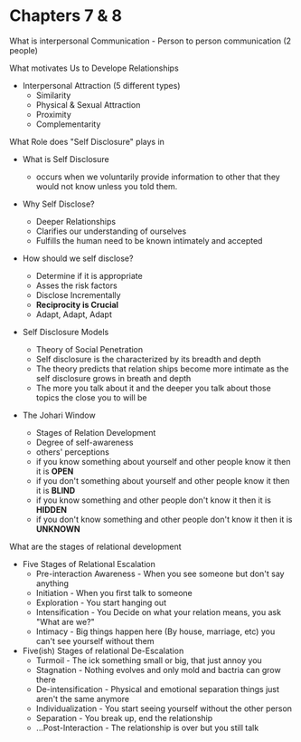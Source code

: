# Chapters 7 & 8

What is interpersonal Communication - Person to person communication (2 people)


What motivates Us to Develope Relationships
* Interpersonal Attraction (5 different types)
    * Similarity
    * Physical & Sexual Attraction
    * Proximity
    * Complementarity


What Role does "Self Disclosure" plays in
* What is Self Disclosure 
    * occurs when we voluntarily provide information to other that they would not know unless you told them.
* Why Self Disclose?
    * Deeper Relationships
    * Clarifies our understanding of ourselves
    * Fulfills the human need to be known intimately and accepted

* How should we self disclose?
    * Determine if it is appropriate
    * Asses the risk factors
    * Disclose Incrementally
    * **Reciprocity is Crucial**
    * Adapt, Adapt, Adapt

* Self Disclosure Models 
    * Theory of Social Penetration
    * Self disclosure is the characterized by its breadth and depth 
    * The theory predicts that relation ships become more intimate as the self disclosure grows in breath and depth
    * The more you talk about it and the deeper you talk about those topics the close you to will be

* The Johari Window
    * Stages of Relation Development
    * Degree of self-awareness
    * others' perceptions
    * if you know something about yourself and other people know it then it is **OPEN**
    * if you don't something about yourself and other people know it then it is **BLIND**
    * if you know something and other people don't know it then it is **HIDDEN**
    * if you don't know something and other people don't know it then it is **UNKNOWN**

What are the stages of relational development
* Five Stages of Relational Escalation
    * Pre-interaction Awareness - When you see someone but don't say anything
    * Initiation - When you first talk to someone
    * Exploration - You start hanging out
    * Intensification - You Decide on what your relation means, you ask "What are we?"
    * Intimacy - Big things happen here (By house, marriage, etc) you can't see yourself without them
* Five(ish) Stages of relational De-Escalation
    * Turmoil - The ick something small or big, that just annoy you
    * Stagnation - Nothing evolves and only mold and bactria can grow there
    * De-intensification - Physical and emotional separation things just aren't the same anymore
    * Individualization - You start seeing yourself without the other person
    * Separation - You break up, end the relationship
    * ...Post-Interaction - The relationship is over but you still talk
     